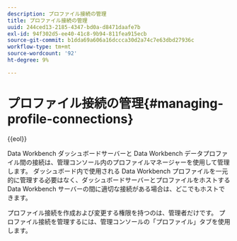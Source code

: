 ```yaml
---
description: プロファイル接続の管理
title: プロファイル接続の管理
uuid: 244ced13-2185-4347-bd0a-d8471daafe7b
exl-id: 94f302d5-ee40-41c8-9b94-811fea915ecb
source-git-commit: b1dda69a606a16dccca30d2a74c7e63dbd27936c
workflow-type: tm+mt
source-wordcount: '92'
ht-degree: 9%

---
```


# プロファイル接続の管理{#managing-profile-connections}

{{eol}}

Data Workbench ダッシュボードサーバーと Data Workbench データプロファイル間の接続は、管理コンソール内のプロファイルマネージャーを使用して管理します。 ダッシュボード内で使用される Data Workbench プロファイルを一元的に管理する必要はなく、ダッシュボードサーバーとプロファイルをホストする Data Workbench サーバーの間に適切な接続がある場合は、どこでもホストできます。

プロファイル接続を作成および変更する権限を持つのは、管理者だけです。 プロファイル接続を管理するには、管理コンソールの「プロファイル」タブを使用します。
